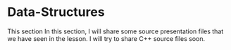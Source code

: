 # Data-Structures

This section In this section, I will share some source presentation files that we have seen in the lesson.
I will try to share C++ source files soon.
